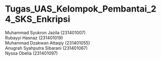 # Tugas_UAS_Kelompok_Pembantai_24_SKS_Enkripsi 
Muhammad Syukron Jazila (231401007) <br>
Rubayyi Hasnaz (231401019) <br>
Muhammad Dzakwan Attaqiy (231401055) <br>
Anugrah Syahputra Sibarani (231401067) <br>
Nyssa Obelia (231401097)
